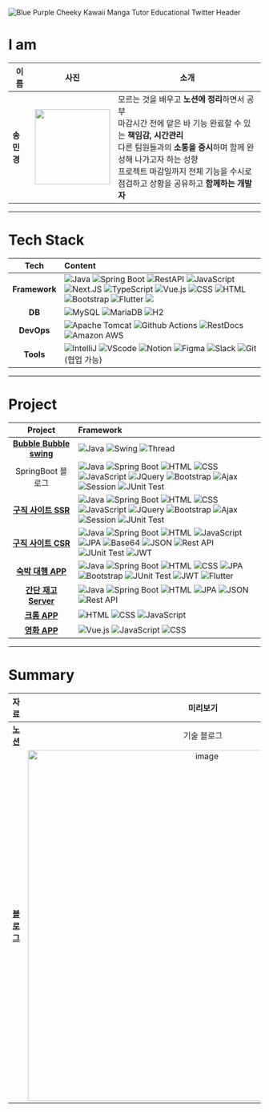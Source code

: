 ![Blue Purple Cheeky Kawaii Manga Tutor Educational Twitter Header](https://github.com/user-attachments/assets/b998ece3-c0fa-46a6-858a-20b0c6bf37da)


# I am
| 이름   | 사진                                                                 | 소개                                                                                                                                                                      |
|--------|----------------------------------------------------------------------|---------------------------------------------------------------------------------------------------------------------------------------------------------------------------|
| **송민경** | <img src="https://avatars.githubusercontent.com/u/153582401?v=4" width="150px"/> | 모르는 것을 배우고 **노션에 정리**하면서 공부<br/>마감시간 전에 맡은 바 기능 완료할 수 있는 **책임감, 시간관리**<br/>다른 팀원들과의 **소통을 중시**하며 함께 완성해 나가고자 하는 성향<br/>프로젝트 마감일까지 전체 기능을 수시로 점검하고 상황을 공유하고 **함께하는 개발자** |

---

<!-- Tech stack -->

# Tech Stack
|Tech|Content|
| :-------: | :---------------------------------------------------------------------------------------------------------------------------------------------------------------------------------------------------------- |
| **Framework** | ![Java](https://img.shields.io/badge/Java-%23ED8B00.svg?style=flat&logo=openjdk&logoColor=white) ![Spring Boot](https://img.shields.io/badge/-Spring%20Boot-brightgreen?logo=spring&logoColor=white) ![RestAPI](https://img.shields.io/badge/-RestAPI-darkgreen?logo=restapi&logoColor=white) ![JavaScript](https://img.shields.io/badge/JavaScript-F7DF1E.svg?style=flat&logo=javascript&logoColor=white) ![Next.JS](https://img.shields.io/badge/Next.JS-black?logo=next.js&logoColor=white) ![TypeScript](https://img.shields.io/badge/-TypeScript-3178C6?logo=typescript&logoColor=white) ![Vue.js](https://img.shields.io/badge/-Vue.js-green?logo=vue.js&logoColor=white) ![CSS](https://img.shields.io/badge/-CSS3-1572B6?logo=css3&logoColor=white) ![HTML](https://img.shields.io/badge/-HTML5-E34F26?logo=html5&logoColor=white) ![Bootstrap](https://img.shields.io/badge/Bootstrap-7952B3.svg?style=flat&logo=bootstrap&logoColor=white) ![Flutter](https://img.shields.io/badge/-Flutter-02569B?logo=flutter&logoColor=white) <img src="https://img.shields.io/badge/Firebase-orange?style=flat-square&logo=Firebase&logoColor=white"/> |
|    **DB**     | ![MySQL](https://img.shields.io/badge/MySQL-4479A1?&logo=mysql&logoColor=white) ![MariaDB](https://img.shields.io/badge/MariaDB-003545?&logo=mariadb&logoColor=white)  ![H2](https://img.shields.io/badge/H2-blue?&logo=h2&logoColor=white) |
|  **DevOps**   | ![Apache Tomcat](https://img.shields.io/badge/Apache%20Tomcat-F8DC75.svg?style=flat&logo=apache-tomcat&logoColor=white) ![Github Actions](https://img.shields.io/badge/Github_Actions-2088FF?style=flat&logo=githubactions&logoColor=white) ![RestDocs](https://img.shields.io/badge/RestDocs-0A0A0A?style=flat&logo=readthedocs&logoColor=white) ![Amazon AWS](https://img.shields.io/badge/Amazon_AWS-FF9900?style=flat&logo=amazonaws&logoColor=white) |
|   **Tools**   | ![IntelliJ](https://img.shields.io/badge/-IntelliJ-FF2D54?logo=intellij-idea&logoColor=white) ![VScode](https://img.shields.io/badge/VScode-green?logo=visualstudiocode&logoColor=white)  ![Notion](https://img.shields.io/badge/-Notion-000000?logo=notion&logoColor=white) ![Figma](https://img.shields.io/badge/-Figma-F24E1E?logo=figma&logoColor=white) ![Slack](https://img.shields.io/badge/-Slack-4A154B?logo=slack&logoColor=white) ![Git](https://img.shields.io/badge/-Git-F05032?logo=git&logoColor=white)  (협업 가능) |

---

# Project
|       Project       | Framework  |
|:-------------------:|:-----------|
|[**Bubble Bubble swing**](https://github.com/vosw1/bubble-bubble-swing)|![Java](https://img.shields.io/badge/Java-%23ED8B00.svg?style=flat&logo=openjdk&logoColor=white) ![Swing](https://img.shields.io/badge/Swing-%23007ACC.svg?style=flat&logo=java&logoColor=white) ![Thread](https://img.shields.io/badge/Thread-%2343A047.svg?style=flat&logo=java&logoColor=white)|
|SpringBoot 블로그|![Java](https://img.shields.io/badge/Java-%23ED8B00.svg?style=flat&logo=openjdk&logoColor=white) ![Spring Boot](https://img.shields.io/badge/-Spring%20Boot-brightgreen?logo=spring&logoColor=white) ![HTML](https://img.shields.io/badge/-HTML5-E34F26.svg?style=flat&logo=html5&logoColor=white) ![CSS](https://img.shields.io/badge/-CSS3-1572B6.svg?style=flat&logo=css3&logoColor=white) ![JavaScript](https://img.shields.io/badge/JavaScript-%23323330.svg?style=flat&logo=javascript&logoColor=white) ![JQuery](https://img.shields.io/badge/JQuery-0769AD.svg?style=flat&logo=jquery&logoColor=white)  ![Bootstrap](https://img.shields.io/badge/Bootstrap-%238511FA.svg?style=flat&logo=bootstrap&logoColor=white) ![Ajax](https://img.shields.io/badge/Ajax-FFCD00.svg?style=flat&logo=ajax&logoColor=white) ![Session](https://img.shields.io/badge/Session-FFCD00.svg?style=flat&logo=session&logoColor=white) ![JUnit Test](https://img.shields.io/badge/JUnit%20Test-25A162.svg?style=flat&logo=junit&logoColor=white)|
| [ **구직 사이트 SSR** ](https://github.com/vosw1/miniproject-jobara-v1-ssr.git) | ![Java](https://img.shields.io/badge/Java-%23ED8B00.svg?style=flat&logo=openjdk&logoColor=white) ![Spring Boot](https://img.shields.io/badge/-Spring%20Boot-brightgreen?logo=spring&logoColor=white) ![HTML](https://img.shields.io/badge/-HTML5-E34F26.svg?style=flat&logo=html5&logoColor=white) ![CSS](https://img.shields.io/badge/-CSS3-1572B6.svg?style=flat&logo=css3&logoColor=white) ![JavaScript](https://img.shields.io/badge/JavaScript-%23323330.svg?style=flat&logo=javascript&logoColor=white) ![JQuery](https://img.shields.io/badge/JQuery-0769AD.svg?style=flat&logo=jquery&logoColor=white)  ![Bootstrap](https://img.shields.io/badge/Bootstrap-%238511FA.svg?style=flat&logo=bootstrap&logoColor=white) ![Ajax](https://img.shields.io/badge/Ajax-FFCD00.svg?style=flat&logo=ajax&logoColor=white) ![Session](https://img.shields.io/badge/Session-FFCD00.svg?style=flat&logo=session&logoColor=white) ![JUnit Test](https://img.shields.io/badge/JUnit%20Test-25A162.svg?style=flat&logo=junit&logoColor=white) |
| [  **구직 사이트 CSR**  ](https://github.com/vosw1/miniproject-jobala-v2-restapi.git) | ![Java](https://img.shields.io/badge/Java-%23ED8B00.svg?style=flat&logo=openjdk&logoColor=white) ![Spring Boot](https://img.shields.io/badge/-Spring%20Boot-brightgreen?logo=spring&logoColor=white) ![HTML](https://img.shields.io/badge/-HTML5-E34F26.svg?style=flat&logo=html5&logoColor=white) ![JavaScript](https://img.shields.io/badge/JavaScript-%23323330.svg?style=flat&logo=javascript&logoColor=white) ![JPA](https://img.shields.io/badge/JPA-7F5C5C.svg?style=flat&logo=spring&logoColor=white) ![Base64](https://img.shields.io/badge/base64-FFA500.svg?style=flat&logo=base64&logoColor=white) ![JSON](https://img.shields.io/badge/json-0078D4.svg?style=flat&logo=json&logoColor=white) ![Rest API](https://img.shields.io/badge/RestAPI-0A0A0A.svg?style=flat&logo=restapi&logoColor=white) ![JUnit Test](https://img.shields.io/badge/JUnit%20Test-25A162.svg?style=flat&logo=junit&logoColor=white)  ![JWT](https://img.shields.io/badge/JWT-000000.svg?style=flat&logo=jsonwebtokens&logoColor=white)| 
|[  **숙박 대행 APP**  ](https://github.com/vosw1/yeogi_app.git) | ![Java](https://img.shields.io/badge/Java-%23ED8B00.svg?style=flat&logo=openjdk&logoColor=white) ![Spring Boot](https://img.shields.io/badge/-Spring%20Boot-brightgreen?logo=spring&logoColor=white) ![HTML](https://img.shields.io/badge/-HTML5-E34F26.svg?style=flat&logo=html5&logoColor=white) ![CSS](https://img.shields.io/badge/-CSS3-1572B6.svg?style=flat&logo=css3&logoColor=white) ![JPA](https://img.shields.io/badge/JPA-7F5C5C.svg?style=flat&logo=spring&logoColor=white) ![Bootstrap](https://img.shields.io/badge/Bootstrap-%238511FA.svg?style=flat&logo=bootstrap&logoColor=white) ![JUnit Test](https://img.shields.io/badge/JUnit%20Test-25A162.svg?style=flat&logo=junit&logoColor=white) ![JWT](https://img.shields.io/badge/JWT-000000.svg?style=flat&logo=jsonwebtokens&logoColor=white) ![Flutter](https://img.shields.io/badge/-Flutter-02569B.svg?style=flat&logo=flutter&logoColor=white) |
|[**간단 재고  Server**](https://github.com/vosw1/the-boxes-server)| ![Java](https://img.shields.io/badge/Java-%23ED8B00.svg?style=flat&logo=openjdk&logoColor=white) ![Spring Boot](https://img.shields.io/badge/-Spring%20Boot-brightgreen?logo=spring&logoColor=white) ![HTML](https://img.shields.io/badge/-HTML5-E34F26.svg?style=flat&logo=html5&logoColor=white) ![JPA](https://img.shields.io/badge/JPA-7F5C5C.svg?style=flat&logo=spring&logoColor=white) ![JSON](https://img.shields.io/badge/json-0078D4.svg?style=flat&logo=json&logoColor=white) ![Rest API](https://img.shields.io/badge/RestAPI-0A0A0A.svg?style=flat&logo=restapi&logoColor=white) |
|[  **크롬 APP**  ](https://github.com/vosw1/crome_app.git) | ![HTML](https://img.shields.io/badge/-HTML5-E34F26?logo=html5&logoColor=white) ![CSS](https://img.shields.io/badge/-CSS3-1572B6?logo=css3&logoColor=white) ![JavaScript](https://img.shields.io/badge/JavaScript-%23323330.svg?style=flat&logo=javascript&logoColor=white)|
|[  **영화 APP**  ](https://github.com/vosw1/vue-project.git) | ![Vue.js](https://img.shields.io/badge/-Vue.js-green?logo=vue.js&logoColor=white) ![JavaScript](https://img.shields.io/badge/JavaScript-%23323330.svg?style=flat&logo=javascript&logoColor=white)  ![CSS](https://img.shields.io/badge/-CSS3-1572B6?logo=css3&logoColor=white)|

---
# Summary
| 자료 | 미리보기|
|:-----------------------:|:---------------:|
[**노션**](https://sunset-knuckle-4bc.notion.site/8de388ac5e60469c92e62dff54b19e04?pvs=4)|기술 블로그|
[**블로그**](https://inblog.ai/vosw1?traffic_type=internal)|<img src="https://github.com/user-attachments/assets/6f5ce185-ed3e-415c-bbe8-9a0667ad976a" width="700px"  hight="500" alt="image">|

